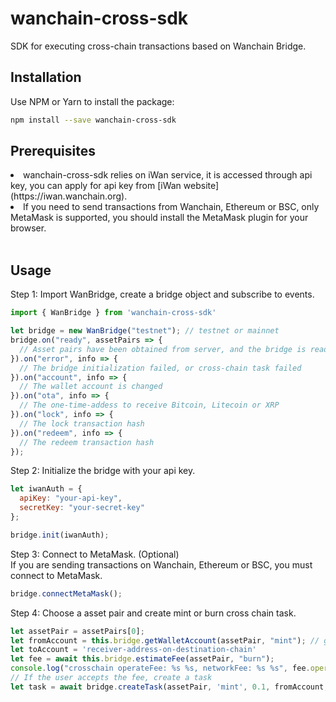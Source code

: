 wanchain-cross-sdk
========

SDK for executing cross-chain transactions based on Wanchain Bridge.

## Installation
Use NPM or Yarn to install the package:
```bash
npm install --save wanchain-cross-sdk
```

## Prerequisites
<li>wanchain-cross-sdk relies on iWan service, it is accessed through api key, you can apply for api key from [iWan website](https://iwan.wanchain.org).
<li>If you need to send transactions from Wanchain, Ethereum or BSC, only MetaMask is supported, you should install the MetaMask plugin for your browser.
<br><br>

## Usage

Step 1: Import WanBridge, create a bridge object and subscribe to events.

```javascript
import { WanBridge } from 'wanchain-cross-sdk'

let bridge = new WanBridge("testnet"); // testnet or mainnet
bridge.on("ready", assetPairs => {
  // Asset pairs have been obtained from server, and the bridge is ready for crosschain
}).on("error", info => {
  // The bridge initialization failed, or cross-chain task failed
}).on("account", info => {
  // The wallet account is changed
}).on("ota", info => {
  // The one-time-addess to receive Bitcoin, Litecoin or XRP
}).on("lock", info => {
  // The lock transaction hash
}).on("redeem", info => {
  // The redeem transaction hash
});
```  

Step 2: Initialize the bridge with your api key.

```javascript
let iwanAuth = {
  apiKey: "your-api-key",
  secretKey: "your-secret-key"
};

bridge.init(iwanAuth);
```

Step 3: Connect to MetaMask. (Optional)
<br>
If you are sending transactions on Wanchain, Ethereum or BSC, you must connect to MetaMask.
```javascript
bridge.connectMetaMask();
```

Step 4: Choose a asset pair and create mint or burn cross chain task.

```javascript
let assetPair = assetPairs[0];
let fromAccount = this.bridge.getWalletAccount(assetPair, "mint"); // get connected wallet account
let toAccount = 'receiver-address-on-destination-chain'
let fee = await this.bridge.estimateFee(assetPair, "burn");
console.log("crosschain operateFee: %s %s, networkFee: %s %s", fee.operateFee.value, fee.operateFee.unit, fee.networkFee.value, fee.networkFee.unit);
// If the user accepts the fee, create a task
let task = await bridge.createTask(assetPair, 'mint', 0.1, fromAccount, toAccount);
```